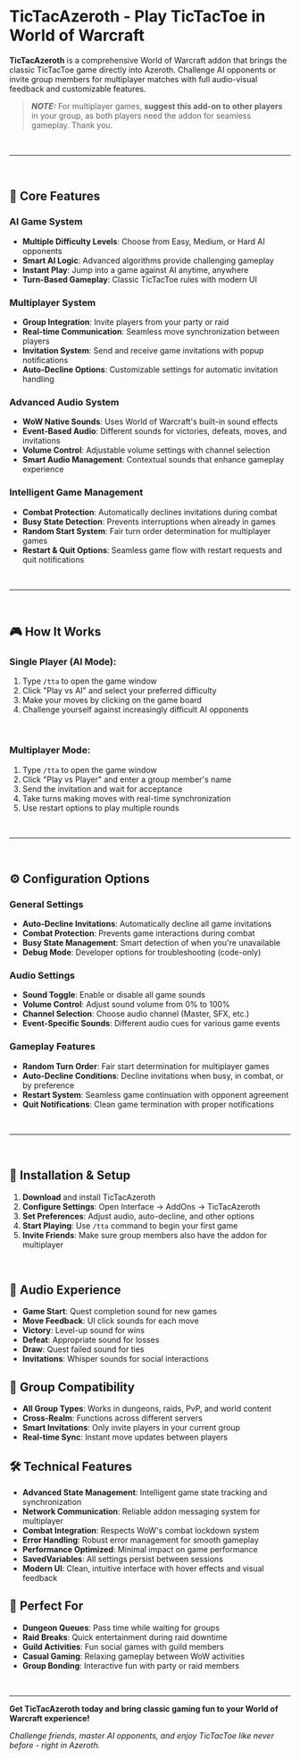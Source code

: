 # TicTacAzeroth - Play TicTacToe in World of Warcraft

**TicTacAzeroth** is a comprehensive World of Warcraft addon that brings the classic TicTacToe game directly into Azeroth. Challenge AI opponents or invite group members for multiplayer matches with full audio-visual feedback and customizable features.

> **_NOTE:_** For multiplayer games, **suggest this add-on to other players** in your group, as both players need the addon for seamless gameplay. Thank you.

<br>

***

<br>  

## 🎯 **Core Features**

### **AI Game System**

*   **Multiple Difficulty Levels**: Choose from Easy, Medium, or Hard AI opponents
*   **Smart AI Logic**: Advanced algorithms provide challenging gameplay
*   **Instant Play**: Jump into a game against AI anytime, anywhere
*   **Turn-Based Gameplay**: Classic TicTacToe rules with modern UI

### **Multiplayer System**

*   **Group Integration**: Invite players from your party or raid
*   **Real-time Communication**: Seamless move synchronization between players
*   **Invitation System**: Send and receive game invitations with popup notifications
*   **Auto-Decline Options**: Customizable settings for automatic invitation handling

### **Advanced Audio System**

*   **WoW Native Sounds**: Uses World of Warcraft's built-in sound effects
*   **Event-Based Audio**: Different sounds for victories, defeats, moves, and invitations
*   **Volume Control**: Adjustable volume settings with channel selection
*   **Smart Audio Management**: Contextual sounds that enhance gameplay experience

### **Intelligent Game Management**

*   **Combat Protection**: Automatically declines invitations during combat
*   **Busy State Detection**: Prevents interruptions when already in games
*   **Random Start System**: Fair turn order determination for multiplayer games
*   **Restart & Quit Options**: Seamless game flow with restart requests and quit notifications

<br>

***

<br>

## 🎮 **How It Works**

### **Single Player (AI Mode):**
1.  Type `/tta` to open the game window
2.  Click "Play vs AI" and select your preferred difficulty
3.  Make your moves by clicking on the game board
4.  Challenge yourself against increasingly difficult AI opponents

<br>

### **Multiplayer Mode:**
1.  Type `/tta` to open the game window
2.  Click "Play vs Player" and enter a group member's name
3.  Send the invitation and wait for acceptance
4.  Take turns making moves with real-time synchronization
5.  Use restart options to play multiple rounds

<br>

***

<br>

## ⚙️ **Configuration Options**

### **General Settings**

*   **Auto-Decline Invitations**: Automatically decline all game invitations
*   **Combat Protection**: Prevents game interactions during combat
*   **Busy State Management**: Smart detection of when you're unavailable
*   **Debug Mode**: Developer options for troubleshooting (code-only)

### **Audio Settings**

*   **Sound Toggle**: Enable or disable all game sounds
*   **Volume Control**: Adjust sound volume from 0% to 100%
*   **Channel Selection**: Choose audio channel (Master, SFX, etc.)
*   **Event-Specific Sounds**: Different audio cues for various game events

### **Gameplay Features**

*   **Random Turn Order**: Fair start determination for multiplayer games
*   **Auto-Decline Conditions**: Decline invitations when busy, in combat, or by preference
*   **Restart System**: Seamless game continuation with opponent agreement
*   **Quit Notifications**: Clean game termination with proper notifications

<br>

***

<br>

## 🔧 **Installation & Setup**

1.  **Download** and install TicTacAzeroth
2.  **Configure Settings**: Open Interface → AddOns → TicTacAzeroth
3.  **Set Preferences**: Adjust audio, auto-decline, and other options
4.  **Start Playing**: Use `/tta` command to begin your first game
5.  **Invite Friends**: Make sure group members also have the addon for multiplayer

<br>

## 🎵 **Audio Experience**
*   **Game Start**: Quest completion sound for new games
*   **Move Feedback**: UI click sounds for each move
*   **Victory**: Level-up sound for wins
*   **Defeat**: Appropriate sound for losses
*   **Draw**: Quest failed sound for ties
*   **Invitations**: Whisper sounds for social interactions

## 👥 **Group Compatibility**
*   **All Group Types**: Works in dungeons, raids, PvP, and world content
*   **Cross-Realm**: Functions across different servers
*   **Smart Invitations**: Only invite players in your current group
*   **Real-time Sync**: Instant move updates between players

## 🛠️ **Technical Features**

*   **Advanced State Management**: Intelligent game state tracking and synchronization
*   **Network Communication**: Reliable addon messaging system for multiplayer
*   **Combat Integration**: Respects WoW's combat lockdown system
*   **Error Handling**: Robust error management for smooth gameplay
*   **Performance Optimized**: Minimal impact on game performance
*   **SavedVariables**: All settings persist between sessions
*   **Modern UI**: Clean, intuitive interface with hover effects and visual feedback

## 🎯 **Perfect For**

*   **Dungeon Queues**: Pass time while waiting for groups
*   **Raid Breaks**: Quick entertainment during raid downtime
*   **Guild Activities**: Fun social games with guild members
*   **Casual Gaming**: Relaxing gameplay between WoW activities
*   **Group Bonding**: Interactive fun with party or raid members

<br>

***

**Get TicTacAzeroth today and bring classic gaming fun to your World of Warcraft experience!**

_Challenge friends, master AI opponents, and enjoy TicTacToe like never before - right in Azeroth._
